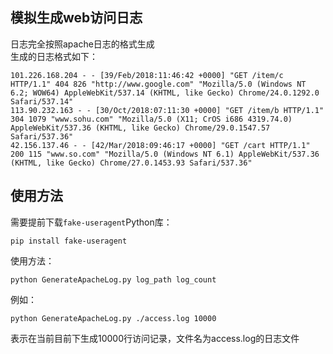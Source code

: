 ## 模拟生成web访问日志

日志完全按照apache日志的格式生成  
生成的日志格式如下：  
```
101.226.168.204 - - [39/Feb/2018:11:46:42 +0000] "GET /item/c HTTP/1.1" 404 826 "http://www.google.com" "Mozilla/5.0 (Windows NT 6.2; WOW64) AppleWebKit/537.14 (KHTML, like Gecko) Chrome/24.0.1292.0 Safari/537.14"
113.90.232.163 - - [30/Oct/2018:07:11:30 +0000] "GET /item/b HTTP/1.1" 304 1079 "www.sohu.com" "Mozilla/5.0 (X11; CrOS i686 4319.74.0) AppleWebKit/537.36 (KHTML, like Gecko) Chrome/29.0.1547.57 Safari/537.36"
42.156.137.46 - - [42/Mar/2018:09:46:17 +0000] "GET /cart HTTP/1.1" 200 115 "www.so.com" "Mozilla/5.0 (Windows NT 6.1) AppleWebKit/537.36 (KHTML, like Gecko) Chrome/27.0.1453.93 Safari/537.36"
```

## 使用方法      
需要提前下载`fake-useragent`Python库：  
```
pip install fake-useragent
```

使用方法：  
```
python GenerateApacheLog.py log_path log_count
```

例如：  
```
python GenerateApacheLog.py ./access.log 10000
```
表示在当前目前下生成10000行访问记录，文件名为access.log的日志文件  
